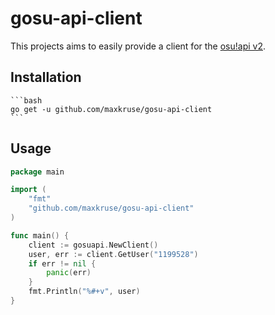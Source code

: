 # gosu-api-client

This projects aims to easily provide a client for the [osu!api v2](https://osu.ppy.sh/docs/index.html).

## Installation
    
    ```bash
    go get -u github.com/maxkruse/gosu-api-client
    ```

## Usage

```go
package main

import (
    "fmt"
    "github.com/maxkruse/gosu-api-client"
)

func main() {
    client := gosuapi.NewClient()
    user, err := client.GetUser("1199528")
    if err != nil {
        panic(err)
    }
    fmt.Println("%#+v", user)
}
```